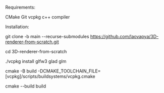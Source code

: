Requirements:

CMake
Git
vcpkg
c++ compiler





Installation:

git clone -b main --recurse-submodules https://github.com/laovapya/3D-renderer-from-scratch.git

cd 3D-renderer-from-scratch


./vcpkg install glfw3 glad glm


cmake -B build -DCMAKE_TOOLCHAIN_FILE=[vcpkg]/scripts/buildsystems/vcpkg.cmake

cmake --build build
